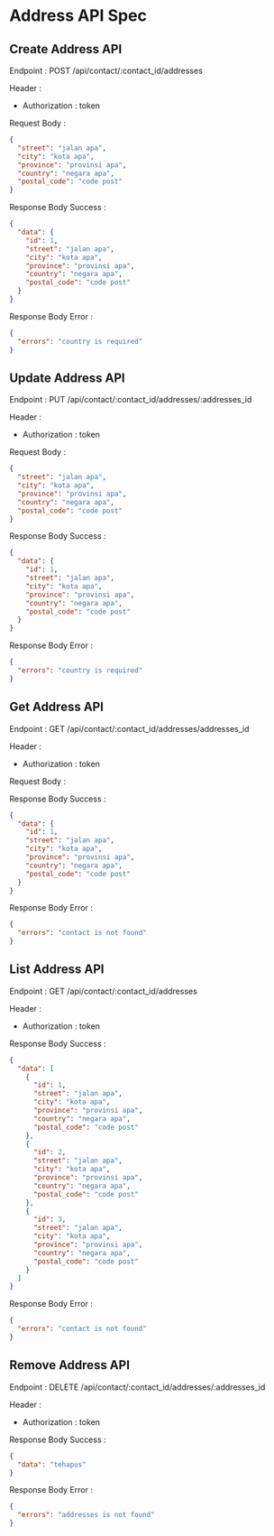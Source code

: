 # Address API Spec

## Create Address API

Endpoint : POST /api/contact/:contact_id/addresses

Header :

- Authorization : token

Request Body :

```json
{
  "street": "jalan apa",
  "city": "kota apa",
  "province": "provinsi apa",
  "country": "negara apa",
  "postal_code": "code post"
}
```

Response Body Success :

```json
{
  "data": {
    "id": 1,
    "street": "jalan apa",
    "city": "kota apa",
    "province": "provinsi apa",
    "country": "negara apa",
    "postal_code": "code post"
  }
}
```

Response Body Error :

```json
{
  "errors": "country is required"
}
```

## Update Address API

Endpoint : PUT /api/contact/:contact_id/addresses/:addresses_id

Header :

- Authorization : token

Request Body :

```json
{
  "street": "jalan apa",
  "city": "kota apa",
  "province": "provinsi apa",
  "country": "negara apa",
  "postal_code": "code post"
}
```

Response Body Success :

```json
{
  "data": {
    "id": 1,
    "street": "jalan apa",
    "city": "kota apa",
    "province": "provinsi apa",
    "country": "negara apa",
    "postal_code": "code post"
  }
}
```

Response Body Error :

```json
{
  "errors": "country is required"
}
```

## Get Address API

Endpoint : GET /api/contact/:contact_id/addresses/addresses_id

Header :

- Authorization : token

Request Body :

Response Body Success :

```json
{
  "data": {
    "id": 1,
    "street": "jalan apa",
    "city": "kota apa",
    "province": "provinsi apa",
    "country": "negara apa",
    "postal_code": "code post"
  }
}
```

Response Body Error :

```json
{
  "errors": "contact is not found"
}
```

## List Address API

Endpoint : GET /api/contact/:contact_id/addresses

Header :

- Authorization : token

Response Body Success :

```json
{
  "data": [
    {
      "id": 1,
      "street": "jalan apa",
      "city": "kota apa",
      "province": "provinsi apa",
      "country": "negara apa",
      "postal_code": "code post"
    },
    {
      "id": 2,
      "street": "jalan apa",
      "city": "kota apa",
      "province": "provinsi apa",
      "country": "negara apa",
      "postal_code": "code post"
    },
    {
      "id": 3,
      "street": "jalan apa",
      "city": "kota apa",
      "province": "provinsi apa",
      "country": "negara apa",
      "postal_code": "code post"
    }
  ]
}
```

Response Body Error :

```json
{
  "errors": "contact is not found"
}
```

## Remove Address API

Endpoint : DELETE /api/contact/:contact_id/addresses/:addresses_id

Header :

- Authorization : token

Response Body Success :

```json
{
  "data": "tehapus"
}
```

Response Body Error :

```json
{
  "errors": "addresses is not found"
}
```
